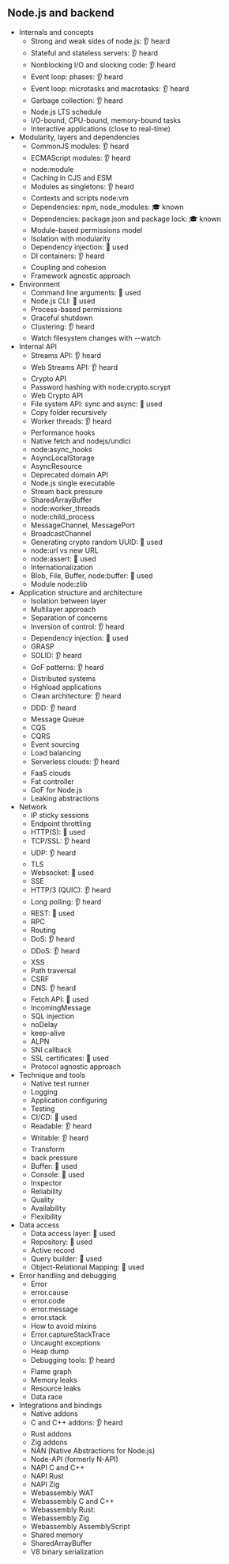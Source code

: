 ## Node.js and backend

- Internals and concepts
  - Strong and weak sides of node.js: 👂 heard
  - Stateful and stateless servers: 👂 heard
  - Nonblocking I/O and slocking code: 👂 heard
  - Event loop: phases: 👂 heard
  - Event loop: microtasks and macrotasks: 👂 heard
  - Garbage collection: 👂 heard
  - Node.js LTS schedule
  - I/O-bound, CPU-bound, memory-bound tasks
  - Interactive applications (close to real-time)
- Modularity, layers and dependencies
  - CommonJS modules: 👂 heard
  - ECMAScript modules: 👂 heard
  - node:module
  - Caching in CJS and ESM
  - Modules as singletons: 👂 heard
  - Contexts and scripts node:vm
  - Dependencies: npm, node_modules: 🎓 known
  - Dependencies: package.json and package lock: 🎓 known
  - Module-based permissions model
  - Isolation with modularity
  - Dependency injection: 🙋 used
  - DI containers: 👂 heard
  - Coupling and cohesion
  - Framework agnostic approach
- Environment
  - Command line arguments: 🙋 used
  - Node.js CLI: 🙋 used
  - Process-based permissions
  - Graceful shutdown
  - Clustering: 👂 heard
  - Watch filesystem changes with --watch
- Internal API
  - Streams API: 👂 heard
  - Web Streams API: 👂 heard
  - Crypto API
  - Password hashing with node:crypto.scrypt
  - Web Crypto API
  - File system API: sync and async: 🙋 used
  - Copy folder recursively
  - Worker threads: 👂 heard
  - Performance hooks
  - Native fetch and nodejs/undici
  - node:async_hooks
  - AsyncLocalStorage
  - AsyncResource
  - Deprecated domain API
  - Node.js single executable
  - Stream back pressure
  - SharedArrayBuffer
  - node:worker_threads
  - node:child_process
  - MessageChannel, MessagePort
  - BroadcastChannel
  - Generating crypto random UUID: 🙋 used
  - node:url vs new URL
  - node:assert:  🙋 used
  - Internationalization
  - Blob, File, Buffer, node:buffer: 🙋 used
  - Module node:zlib
- Application structure and architecture
  - Isolation between layer
  - Multilayer approach
  - Separation of concerns
  - Inversion of control: 👂 heard
  - Dependency injection: 🙋 used
  - GRASP
  - SOLID: 👂 heard
  - GoF patterns: 👂 heard
  - Distributed systems
  - Highload applications
  - Clean architecture: 👂 heard
  - DDD: 👂 heard
  - Message Queue
  - CQS
  - CQRS
  - Event sourcing
  - Load balancing
  - Serverless clouds: 👂 heard
  - FaaS clouds
  - Fat controller
  - GoF for Node.js
  - Leaking abstractions
- Network
  - IP sticky sessions
  - Endpoint throttling
  - HTTP(S): 🙋 used
  - TCP/SSL: 👂 heard
  - UDP: 👂 heard
  - TLS
  - Websocket: 🙋 used
  - SSE
  - HTTP/3 (QUIC): 👂 heard
  - Long polling: 👂 heard
  - REST: 🙋 used
  - RPC
  - Routing
  - DoS: 👂 heard
  - DDoS: 👂 heard
  - XSS
  - Path traversal
  - CSRF
  - DNS: 👂 heard
  - Fetch API: 🙋 used
  - IncomingMessage
  - SQL injection
  - noDelay
  - keep-alive
  - ALPN
  - SNI callback
  - SSL certificates: 🙋 used
  - Protocol agnostic approach
- Technique and tools
  - Native test runner
  - Logging
  - Application configuring
  - Testing
  - CI/CD: 🙋 used
  - Readable: 👂 heard
  - Writable: 👂 heard
  - Transform
  - back pressure
  - Buffer: 🙋 used
  - Console: 🙋 used
  - Inspector
  - Reliability
  - Quality
  - Availability
  - Flexibility
- Data access
  - Data access layer:  🙋 used
  - Repository: 🙋 used
  - Active record
  - Query builder: 🙋 used
  - Object-Relational Mapping: 🙋 used
- Error handling and debugging
  - Error
  - error.cause
  - error.code
  - error.message
  - error.stack
  - How to avoid mixins
  - Error.captureStackTrace
  - Uncaught exceptions
  - Heap dump
  - Debugging tools: 👂 heard
  - Flame graph
  - Memory leaks
  - Resource leaks
  - Data race
- Integrations and bindings
  - Native addons
  - C and C++ addons: 👂 heard
  - Rust addons
  - Zig addons
  - NAN (Native Abstractions for Node.js)
  - Node-API (formerly N-API)
  - NAPI C and C++
  - NAPI Rust
  - NAPI Zig
  - Webassembly WAT
  - Webassembly C and C++
  - Webassembly Rust:
  - Webassembly Zig
  - Webassembly AssemblyScript
  - Shared memory
  - SharedArrayBuffer
  - V8 binary serialization
